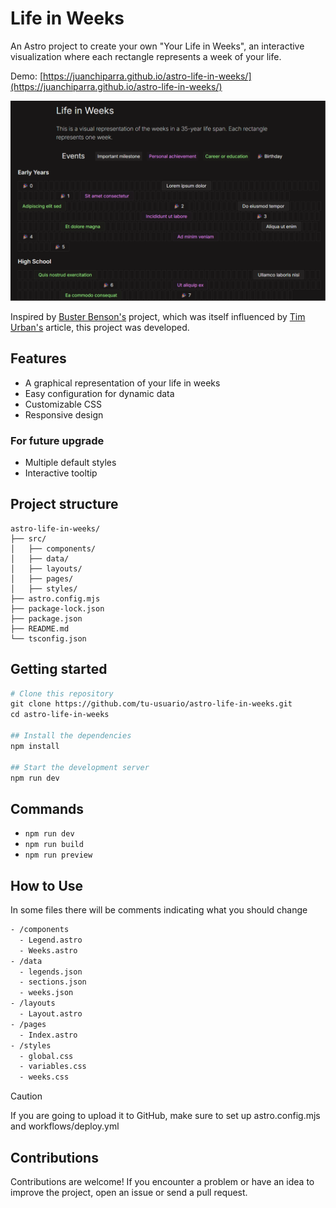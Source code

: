 # Life in Weeks
An Astro project to create your own "Your Life in Weeks", an interactive visualization where each rectangle represents a week of your life.

Demo: [https://juanchiparra.github.io/astro-life-in-weeks/](https://juanchiparra.github.io/astro-life-in-weeks/)

![life-in-weeks](/life-in-weeks.png)

Inspired by [Buster Benson's](https://busterbenson.com/life-in-weeks) project, which was itself influenced by [Tim Urban's](https://waitbutwhy.com/2014/05/life-weeks.html) article, this project was developed.

## Features
- A graphical representation of your life in weeks
- Easy configuration for dynamic data
- Customizable CSS
- Responsive design

### For future upgrade
- Multiple default styles
- Interactive tooltip 

## Project structure
```
astro-life-in-weeks/
├── src/
│   ├── components/
│   ├── data/
│   ├── layouts/
│   ├── pages/
│   ├── styles/
├── astro.config.mjs
├── package-lock.json
├── package.json
├── README.md
└── tsconfig.json

```

## Getting started
```bash
# Clone this repository
git clone https://github.com/tu-usuario/astro-life-in-weeks.git
cd astro-life-in-weeks
    
## Install the dependencies
npm install
    
## Start the development server
npm run dev
```

## Commands
- `npm run dev`
- `npm run build`
- `npm run preview`

## How to Use
 In some files there will be comments indicating what you should change

```bash
- /components
  - Legend.astro
  - Weeks.astro
- /data
  - legends.json
  - sections.json
  - weeks.json
- /layouts
  - Layout.astro
- /pages
  - Index.astro
- /styles
  - global.css
  - variables.css
  - weeks.css
 ```

> [!CAUTION]
> If you are going to upload it to GitHub, make sure to set up astro.config.mjs and workflows/deploy.yml

## Contributions
Contributions are welcome! If you encounter a problem or have an idea to improve the project, open an issue or send a pull request.

